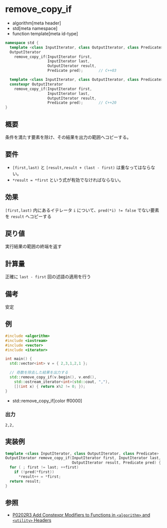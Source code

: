 # remove_copy_if
* algorithm[meta header]
* std[meta namespace]
* function template[meta id-type]

```cpp
namespace std {
  template <class InputIterator, class OutputIterator, class Predicate>
  OutputIterator
    remove_copy_if(InputIterator first,
                   InputIterator last,
                   OutputIterator result,
                   Predicate pred);       // C++03

  template <class InputIterator, class OutputIterator, class Predicate>
  constexpr OutputIterator
    remove_copy_if(InputIterator first,
                   InputIterator last,
                   OutputIterator result,
                   Predicate pred);       // C++20
}
```

## 概要
条件を満たす要素を除け、その結果を出力の範囲へコピーする。


## 要件
- `[first,last)` と `[result,result + (last - first)` は重なってはならない。
- `*result = *first` という式が有効でなければならない。


## 効果
`[first,last)` 内にあるイテレータ `i` について、`pred(*i) != false` でない要素を `result` へコピーする


## 戻り値
実行結果の範囲の終端を返す


## 計算量
正確に `last - first` 回の述語の適用を行う


## 備考
安定


## 例
```cpp example
#include <algorithm>
#include <iostream>
#include <vector>
#include <iterator>

int main() {
  std::vector<int> v = { 2,3,1,2,1 };

  // 奇数を除去した結果を出力する
  std::remove_copy_if(v.begin(), v.end(),
    std::ostream_iterator<int>(std::cout, ","),
    [](int x) { return x%2 != 0; });
}
```
* std::remove_copy_if[color ff0000]

### 出力
```
2,2,
```


## 実装例
```cpp
template <class InputIterator, class OutputIterator, class Predicate>
OutputIterator remove_copy_if(InputIterator first, InputIterator last,
                              OutputIterator result, Predicate pred) {
  for ( ; first != last; ++first)
    if (!pred(*first))
      *result++ = *first;
  return result;
}
```


## 参照
- [P0202R3 Add Constexpr Modifiers to Functions in `<algorithm>` and `<utility>` Headers](http://www.open-std.org/jtc1/sc22/wg21/docs/papers/2017/p0202r3.html)
